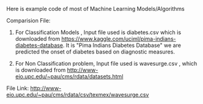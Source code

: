 Here is example code of most of Machine Learning Models/Algorithms

Comparision File:

1. For Classification Models , Input file used is diabetes.csv which is downloaded from https://www.kaggle.com/uciml/pima-indians-diabetes-database. It is "Pima Indians Diabetes Database"
we are predicted the onset of diabetes based on diagnostic measures.

2. For Non Classification problem, Input file used is wavesurge.csv , which is downloaded from http://www-eio.upc.edu/~pau/cms/rdata/datasets.html

File Link: http://www-eio.upc.edu/~pau/cms/rdata/csv/texmex/wavesurge.csv
